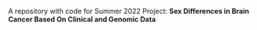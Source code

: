 A repository with code for Summer 2022 Project:  **Sex Differences in Brain Cancer Based On Clinical and Genomic Data** 
